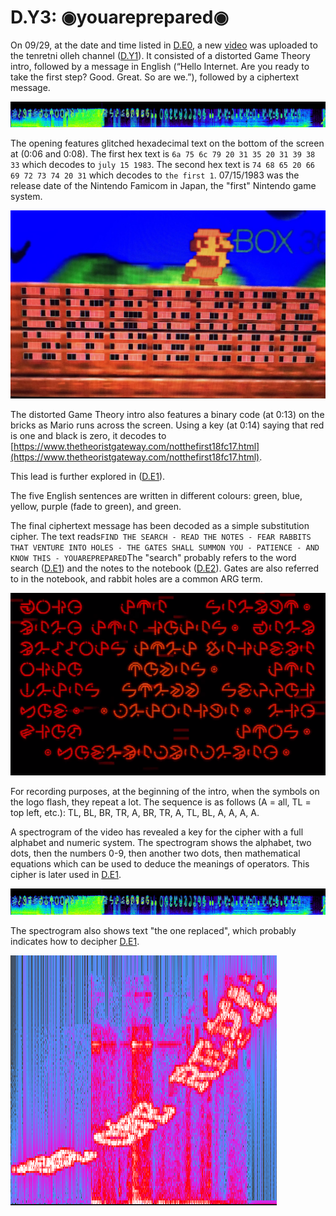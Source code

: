 # D.Y3: ◉youareprepared◉

On 09/29, at the date and time listed in [D.E0](d.e0.md), a new [video](https://youtu.be/CPyz8IJTgqE) was uploaded to the tenretni olleh channel \([D.Y1](d.y1-tenretni-olleh.md)\).
It consisted of a distorted Game Theory intro, followed by a message in English \(“Hello Internet.
Are you ready to take the first step? Good.
Great.
So are we.”\), followed by a ciphertext message.

![ASCII hex cipher](./assets/pre.d.y3.hex-glitch.png)

The opening features glitched hexadecimal text on the bottom of the screen at \(0:06 and 0:08\).
The first hex text is `6a 75 6c 79 20 31 35 20 31 39 38 33` which decodes to `july 15 1983`.
The second hex text is `74 68 65 20 66 69 72 73 74 20 31` which decodes to `the first 1`.
07/15/1983 was the release date of the Nintendo Famicom in Japan, the "first" Nintendo game system.

![Mario binary code](./assets/pre.d.y3.mario-binary.png)

The distorted Game Theory intro also features a binary code \(at 0:13\) on the bricks as Mario runs across the screen.
Using a key \(at 0:14\) saying that red is one and black is zero, it decodes to [https://www.thetheoristgateway.com/notthefirst18fc17.html](https://www.thetheoristgateway.com/notthefirst18fc17.html).

This lead is further explored in \([D.E1](d.e1.md)\).

The five English sentences are written in different colours: green, blue, yellow, purple \(fade to green\), and green.

The final ciphertext message has been decoded as a simple substitution cipher.
The text reads`FIND THE SEARCH - READ THE NOTES - FEAR RABBITS THAT VENTURE INTO HOLES - THE GATES SHALL SUMMON YOU - PATIENCE - AND KNOW THIS - YOUAREPREPARED`The "search" probably refers to the word search \([D.E1](d.e1-notthefirst.md)\) and the notes to the notebook \([D.E2](d.e2.md)\).
Gates are also referred to in the notebook, and rabbit holes are a common ARG term.

![Ciphertext message](./assets/pre.d.y3.cipher-text.png)

For recording purposes, at the beginning of the intro, when the symbols on the logo flash, they repeat a lot.
The sequence is as follows \(A = all, TL = top left, etc.\): TL, BL, BR, TR, A, BR, TR, A, TL, BL, A, A, A, A.

A spectrogram of the video has revealed a key for the cipher with a full alphabet and numeric system.
The spectrogram shows the alphabet, two dots, then the numbers 0-9, then another two dots, then mathematical equations which can be used to deduce the meanings of operators.
This cipher is later used in [D.E1](https://docs.google.com/document/d/1ODR4aT7x6KT9xr-D9lMoXox9_3Xt86UINMvnhyQJh9o/edit#heading=h.8wa777rdywjp).

![Spectrogram with alphabet and equations](./assets/pre.d.y3.spectrogram.png)

The spectrogram also shows text "the one replaced", which probably indicates how to decipher [D.E1](d.e1.md).

![Spectrogram with "the one replaced"](./assets/pre.d.y3.the-one-replaced.png)
